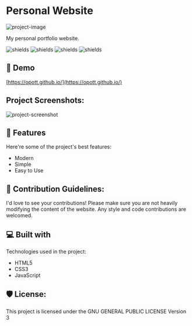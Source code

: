 # Personal Website

![project-image](https://socialify.git.ci/opott/opott.github.io/image?description=1&font=Raleway&forks=1&issues=1&language=1&name=1&owner=1&pattern=Circuit%20Board&pulls=1&stargazers=1&theme=Dark)

My personal portfolio website.

![shields](https://img.shields.io/github/deployments/opott/opott.github.io/github-pages?style=for-the-badge&label=deployment)
![shields](https://img.shields.io/github/commit-activity/m/opott/opott.github.io?style=for-the-badge)
![shields](https://img.shields.io/badge/HTML5-white?style=for-the-badge&logo=html5&logoColor=white&color=grey)
![shields](https://img.shields.io/badge/CSS3-white?style=for-the-badge&logo=css3&logoColor=white&color=grey)

## 🚀 Demo

[https://opott.github.io/](https://opott.github.io/)

## Project Screenshots:

![project-screenshot](https://cloud-nzeaqnccf-hack-club-bot.vercel.app/0image.png)

## 🧐 Features

Here're some of the project's best features:

* Modern
* Simple
* Easy to Use

## 🍰 Contribution Guidelines:

I'd love to see your contributions! Please make sure you are not heavily modifying the content of the website. Any style and code contributions are welcomed.

## 💻 Built with

Technologies used in the project:

* HTML5
* CSS3
* JavaScript

## 🛡️ License:

This project is licensed under the GNU GENERAL PUBLIC LICENSE Version 3
